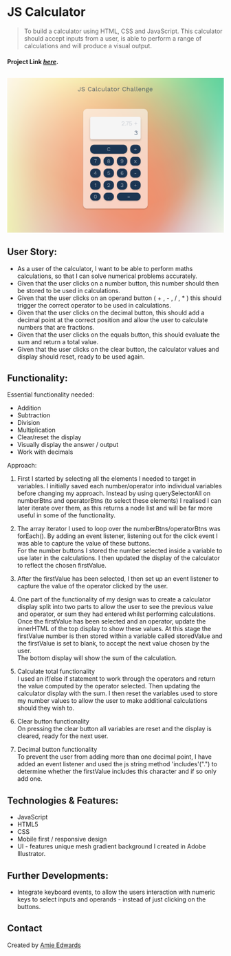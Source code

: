 # JS Calculator

> To build a calculator using HTML, CSS and JavaScript. This calculator should accept inputs from a user, is able to perform a range of calculations and will produce a visual output.
> </br>

#### Project Link [_here_](https://amiehannah.github.io/js-calculator/).

##

![Calculator Design](assets/js-calculator-screenshot.png)

## User Story:

- As a user of the calculator, I want to be able to perform maths calculations,
  so that I can solve numerical problems accurately.
- Given that the user clicks on a number button, this number should then be stored to be used in calculations.
- Given that the user clicks on an operand button ( + , - , / , \* ) this should trigger the correct operator to be used in calculations.
- Given that the user clicks on the decimal button, this should add a decimal point at the correct position and allow the user to calculate numbers that are fractions.
- Given that the user clicks on the equals button, this should evaluate the sum and return a total value.
- Given that the user clicks on the clear button, the calculator values and display should reset, ready to be used again.

## Functionality:

Essential functionality needed:
</br>

- Addition
- Subtraction
- Division
- Multiplication
- Clear/reset the display
- Visually display the answer / output
- Work with decimals

Approach:

1. First I started by selecting all the elements I needed to target in variables. I initially saved each number/operator into individual variables before changing my approach. Instead by using querySelectorAll on numberBtns and operatorBtns (to select these elements) I realised I can later iterate over them, as this returns a node list and will be far more useful in some of the functionality.

2. The array iterator I used to loop over the numberBtns/operatorBtns was forEach(). By adding an event listener, listening out for the click event I was able to capture the value of these buttons.
   </br> For the number buttons I stored the number selected inside a variable to use later in the calculations. I then updated the display of the calculator to reflect the chosen firstValue.

3. After the firstValue has been selected, I then set up an event listener to capture the value of the operator clicked by the user.

4. One part of the functionality of my design was to create a calculator display split into two parts to allow the user to see the previous value and operator, or sum they had entered whilst performing calculations. </br>
   Once the firstValue has been selected and an operator, update the innerHTML of the top display to show these values. At this stage the firstValue number is then stored within a variable called storedValue and the firstValue is set to blank, to accept the next value chosen by the user.
   </br> The bottom display will show the sum of the calculation.

5. Calculate total functionality
   </br>
   I used an if/else if statement to work through the operators and return the value computed by the operator selected. Then updating the calculator display with the sum. I then reset the variables used to store my number values to allow the user to make additional calculations should they wish to.

6. Clear button functionality
   </br>
   On pressing the clear button all variables are reset and the display is cleared, ready for the next user.

7. Decimal button functionality
   </br>
   To prevent the user from adding more than one decimal point, I have added an event listener and used the js string method 'includes'(".") to determine whether the firstValue includes this character and if so only add one.

## Technologies & Features:

- JavaScript
- HTML5
- CSS
- Mobile first / responsive design
- UI - features unique mesh gradient background I created in Adobe Illustrator.

## Further Developments:

- Integrate keyboard events, to allow the users interaction with numeric keys to select inputs and operands - instead of just clicking on the buttons.

## Contact

Created by [Amie Edwards](mailto:amie.edwards17@gmail.com)

